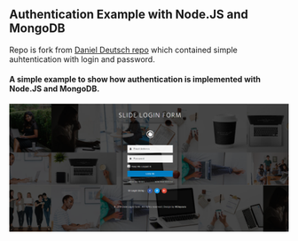 ## Authentication Example with Node.JS and MongoDB

Repo is fork from [Daniel Deutsch repo](https://github.com/Createdd/authenticationIntro) which contained simple auhtentication with login and password.

#### A simple example to show how authentication is implemented with Node.JS and MongoDB.

<img src="./preview.png" alt="pic"/>
